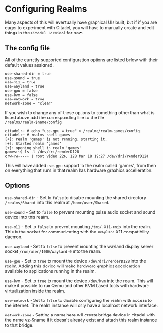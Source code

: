 # Configuring Realms

Many aspects of this will eventually have graphical UIs built, but if if you are
eager to experiment with Citadel, you will have to manually create and edit
things in the `Citadel Terminal` for now.

## The config file

All of the curretly supported configuration options are listed below with their default values assigned.

    use-shared-dir = true
    use-sound = true
    use-x11 = true
    use-wayland = true
    use-gpu = false
    use-kvm = false
    use-network = true
    network-zone = "clear"

If you wish to change any of these options to something other than what is listed above add the
corresponding line to the file `/realms/realm-$name/config`

    citadel:~ # echo "use-gpu = true" > /realms/realm-games/config
    citadel:~ # realms shell games
    [+]: realm 'games' is not running, starting it.
    [+]: Started realm 'games'
    [+]: opening shell in realm 'games'
    games:~$ ls -l /dev/dri/renderD128
    crw-rw----+ 1 root video 226, 128 Mar 18 19:27 /dev/dri/renderD128

This will have added `use-gpu` support to the realm called 'games', from then on everything that runs in 
that realm has hardware graphics accelleration.


## Options 

`use-shared-dir` - Set to `false` to disable mounting the shared directory `/realms/Shared` into this realm at
`/home/user/Shared`.

`use-sound` - Set to `false` to prevent mounting pulse audio socket and sound device into this realm.

`use-x11` - Set to `false` to prevent mounting `/tmp/.X11-unix` into the realm. This is the socket for communicating
with the `XWayland` X11 compatibility daemon.

`use-wayland` - Set to `false` to prevent mounting the wayland display server socket `/run/user/1000/wayland-0`
 into the realm.

`use-gpu` - Set to `true` to mount the device `/dev/dri/renderD128` into the realm. Adding this
device will make hardware graphics acceleration available to applications running
in the realm.

`use-kvm` - Set to `true` to mount the device `/dev/kvm` into the realm.  This will make it
possible to run Qemu and other KVM based tools with hardware virtualization
inside the realm.

`use-network` - Set to `false` to disable configuring the realm with access to the internet.  The
realm instance will only have a localhost network interface.

`network-zone` - Setting a name here will create bridge device in citadel with the name vz-$name if
it doesn't already exist and attach this realm instance to that bridge.
